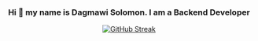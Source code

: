 <h3 align="center">
  Hi 👋 my name is Dagmawi Solomon. I am a Backend Developer
</h3>

<p align="center">
  <a href="https://git.io/streak-stats">
    <img src="https://streak-stats.demolab.com?user=dagmawisolomon&theme=dark&hide_border=true&card_width=200&hide_total_contributions=true&hide_longest_streak=true" alt="GitHub Streak" />
  </a>
</p>
